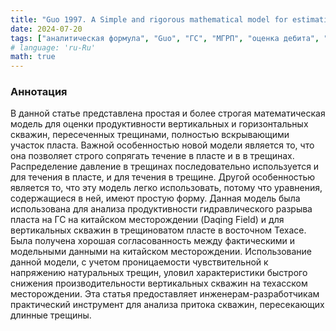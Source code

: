```yaml
---
title: "Guo 1997. A Simple and rigorous mathematical model for estimating inflow performance of wells intersecting long fractures"
date: 2024-07-20
tags: ["аналитическая формула", "Guo", "ГС", "МГРП", "оценка дебита", "упругий режим", "обзор статьи"]
# language: 'ru-Ru'
math: true
---
```


### Аннотация
В данной статье представлена простая и более строгая математическая модель для оценки продуктивности
вертикальных и горизонтальных скважин, пересеченных трещинами, полностью вскрывающими участок пласта. 
Важной особенностью новой модели является то, что она позволяет строго сопрягать течение в пласте и в 
в трещинах. Распределение давление в трещинах последовательно используется и для течения в пласте, и для 
течения в трещине. Другой особенностью является то, что эту модель легко использовать, потому что уравнения, 
содержащиеся в ней, имеют простую форму. Данная модель была использована для анализа продуктивности гидравлического 
разрыва пласта на ГС на китайском месторождении (Daqing Field) и для вертикальных скважин в трещиноватом пласте 
в восточном Техасе. Была получена хорошая согласованность между фактическими и модельными данными на китайском месторождении.
Использование данной модели, с учетом проницаемости чувствительной к напряжению натуральных трещин, уловил характеристики быстрого снижения производительности вертикальных скважин на техасском месторождении. Эта статья предоставляет инженерам-разработчикам практический инструмент для анализа притока скважин, пересекающих длинные трещины.
